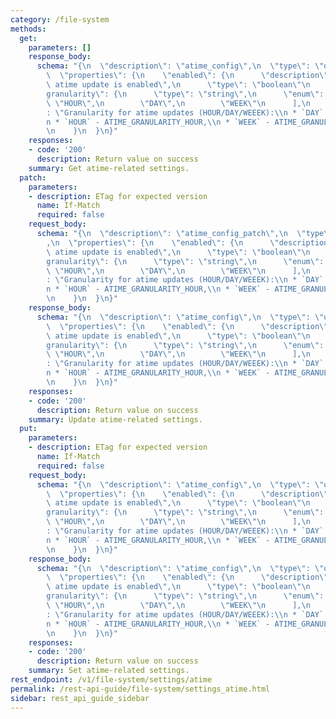 ```yaml
---
category: /file-system
methods:
  get:
    parameters: []
    response_body:
      schema: "{\n  \"description\": \"atime_config\",\n  \"type\": \"object\",\n\
        \  \"properties\": {\n    \"enabled\": {\n      \"description\": \"Whether\
        \ atime update is enabled\",\n      \"type\": \"boolean\"\n    },\n    \"\
        granularity\": {\n      \"type\": \"string\",\n      \"enum\": [\n       \
        \ \"HOUR\",\n        \"DAY\",\n        \"WEEK\"\n      ],\n      \"description\"\
        : \"Granularity for atime updates (HOUR/DAY/WEEEK):\\n * `DAY` - ATIME_GRANULARITY_DAY,\\\
        n * `HOUR` - ATIME_GRANULARITY_HOUR,\\n * `WEEK` - ATIME_GRANULARITY_WEEK\"\
        \n    }\n  }\n}"
    responses:
    - code: '200'
      description: Return value on success
    summary: Get atime-related settings.
  patch:
    parameters:
    - description: ETag for expected version
      name: If-Match
      required: false
    request_body:
      schema: "{\n  \"description\": \"atime_config_patch\",\n  \"type\": \"object\"\
        ,\n  \"properties\": {\n    \"enabled\": {\n      \"description\": \"Whether\
        \ atime update is enabled\",\n      \"type\": \"boolean\"\n    },\n    \"\
        granularity\": {\n      \"type\": \"string\",\n      \"enum\": [\n       \
        \ \"HOUR\",\n        \"DAY\",\n        \"WEEK\"\n      ],\n      \"description\"\
        : \"Granularity for atime updates (HOUR/DAY/WEEEK):\\n * `DAY` - ATIME_GRANULARITY_DAY,\\\
        n * `HOUR` - ATIME_GRANULARITY_HOUR,\\n * `WEEK` - ATIME_GRANULARITY_WEEK\"\
        \n    }\n  }\n}"
    response_body:
      schema: "{\n  \"description\": \"atime_config\",\n  \"type\": \"object\",\n\
        \  \"properties\": {\n    \"enabled\": {\n      \"description\": \"Whether\
        \ atime update is enabled\",\n      \"type\": \"boolean\"\n    },\n    \"\
        granularity\": {\n      \"type\": \"string\",\n      \"enum\": [\n       \
        \ \"HOUR\",\n        \"DAY\",\n        \"WEEK\"\n      ],\n      \"description\"\
        : \"Granularity for atime updates (HOUR/DAY/WEEEK):\\n * `DAY` - ATIME_GRANULARITY_DAY,\\\
        n * `HOUR` - ATIME_GRANULARITY_HOUR,\\n * `WEEK` - ATIME_GRANULARITY_WEEK\"\
        \n    }\n  }\n}"
    responses:
    - code: '200'
      description: Return value on success
    summary: Update atime-related settings.
  put:
    parameters:
    - description: ETag for expected version
      name: If-Match
      required: false
    request_body:
      schema: "{\n  \"description\": \"atime_config\",\n  \"type\": \"object\",\n\
        \  \"properties\": {\n    \"enabled\": {\n      \"description\": \"Whether\
        \ atime update is enabled\",\n      \"type\": \"boolean\"\n    },\n    \"\
        granularity\": {\n      \"type\": \"string\",\n      \"enum\": [\n       \
        \ \"HOUR\",\n        \"DAY\",\n        \"WEEK\"\n      ],\n      \"description\"\
        : \"Granularity for atime updates (HOUR/DAY/WEEEK):\\n * `DAY` - ATIME_GRANULARITY_DAY,\\\
        n * `HOUR` - ATIME_GRANULARITY_HOUR,\\n * `WEEK` - ATIME_GRANULARITY_WEEK\"\
        \n    }\n  }\n}"
    response_body:
      schema: "{\n  \"description\": \"atime_config\",\n  \"type\": \"object\",\n\
        \  \"properties\": {\n    \"enabled\": {\n      \"description\": \"Whether\
        \ atime update is enabled\",\n      \"type\": \"boolean\"\n    },\n    \"\
        granularity\": {\n      \"type\": \"string\",\n      \"enum\": [\n       \
        \ \"HOUR\",\n        \"DAY\",\n        \"WEEK\"\n      ],\n      \"description\"\
        : \"Granularity for atime updates (HOUR/DAY/WEEEK):\\n * `DAY` - ATIME_GRANULARITY_DAY,\\\
        n * `HOUR` - ATIME_GRANULARITY_HOUR,\\n * `WEEK` - ATIME_GRANULARITY_WEEK\"\
        \n    }\n  }\n}"
    responses:
    - code: '200'
      description: Return value on success
    summary: Set atime-related settings.
rest_endpoint: /v1/file-system/settings/atime
permalink: /rest-api-guide/file-system/settings_atime.html
sidebar: rest_api_guide_sidebar
---
```

